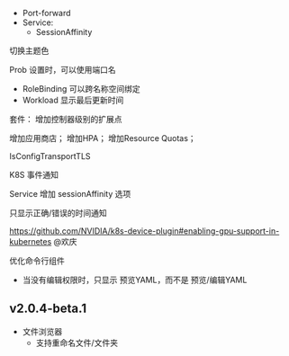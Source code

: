 * Port-forward
* Service:
  * SessionAffinity


切换主题色

Prob 设置时，可以使用端口名

* RoleBinding 可以跨名称空间绑定
* Workload 显示最后更新时间





套件：
  增加控制器级别的扩展点


增加应用商店；
增加HPA；
增加Resource Quotas；







IsConfigTransportTLS


K8S 事件通知

Service 增加 sessionAffinity 选项


只显示正确/错误的时间通知


https://github.com/NVIDIA/k8s-device-plugin#enabling-gpu-support-in-kubernetes @欢庆


优化命令行组件



* 当没有编辑权限时，只显示 预览YAML，而不是 预览/编辑YAML



## v2.0.4-beta.1

* 文件浏览器
  * 支持重命名文件/文件夹
